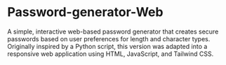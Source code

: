 # Password-generator-Web
A simple, interactive web-based password generator that creates secure passwords based on user preferences for length and character types. Originally inspired by a Python script, this version was adapted into a responsive web application using HTML, JavaScript, and Tailwind CSS.
